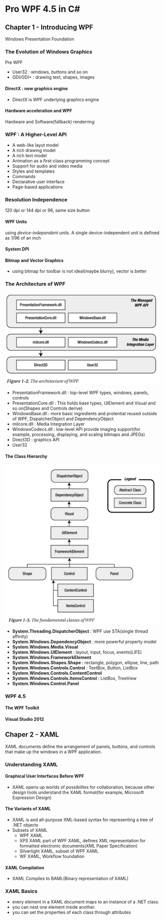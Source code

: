 # Pro WPF 4.5 in C#
## Chapter 1 - Introducing WPF
Windows Presentation Foundation
### The Evolution of Windows Graphics
Pre WPF
- User32 : windows, buttons and so on
- GDI/GDI+ : drawing text, shapes, images
#### DirectX : new graphics engine
- DirectX is WPF underlying graphics engine
#### Hardware acceleration and WPF
Hardware and Software(fallback) renderring
### WPF : A Higher-Level API
- A web-like layut model
- A rich drawing model
- A rich text model
- Animation as a first-class programming concept
- Support for audio and video media
- Styles and templates
- Commands
- Declarative user interface
- Page-based applications
### Resolution Independence
120 dpi or 144 dpi or 96, same size button
#### WPF Units
using _device-independent units_. A single device-independent unit is defined as 1/96 of an inch
#### System DPI
#### Bitmap and Vector Graphics
- using bitmap for toolbar is not ideal(maybe blurry), vector is better
### The Architecture of WPF
![](img/101.png)
- PresentationFramework.dll : top-level WPF types, windows, panels, controls
- PresentationCore.dll : This holds base types, UIElement and Visual and so on(Shapes and Controls derive)
- WindowsBase.dll : more basic ingredients and protential reused outside of WPF, DispatcherObject and DependencyObject
- milcore.dll : Media Integration Layer
- WindowsCodecs.dll : low-level API provide imaging support(for example, processing, displaying, and scaling bitmaps and JPEGs)
- Direct3D : graphics API
- User32
#### The Class Hierarchy
![](img/102.png)
- **System.Threading.DispatcherObject** : WPF use STA(single thread affinity)
- **System.Windows.DependencyObject** : more powerful property model
- **System.Windows.Media.Visual**
- **System.Windows.UIElement** : layout, input, focus, events(LIFE)
- **System.Windows.FrameworkElement**
- **System.Windows.Shapes.Shape** : rectangle, polygon, ellipse, line, path
- **System.Windows.Controls.Control** : TextBox, Button, ListBox
- **System.Windows.Controls.ContentControl**
- **System.Windows.Controls.ItemsControl** : ListBox, TreeView
- **System.Windows.Control.Panel**
### WPF 4.5
#### The WPF Toolkit
#### Visual Studio 2012
## Chaper 2 - XAML
XAML documents define the arrangement of panels, buttons, and controls that make up the windows in a WPF application.
### Understanding XAML
#### Graphical User Interfaces Before WPF
- XAML opens up worlds of possibilites for collaboration, because other design tools understand the XAML format(for example, Microsoft Expression Design)
#### The Variants of XAML
- XAML is and all-purpose XML-based syntax for representing a tree of .NET objects
- Subsets of XAML
    - WPF XAML
    - XPS XAML part of WPF XAML, defines XML representation for formatted electronic documents(XML Paper Specification)
    - Silverlight XAML, subset of WPF XAML
    - WF XAML, Workflow foundation
#### XAML Compilation
- XAML Compiles to BAML(Binary representation of XAML)
### XAML Basics
- every element in a XAML document maps to an instance of a .NET class.
- you can nest one element inside another.
- you can set the properties of each class through attributes